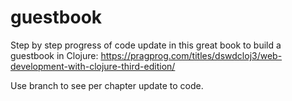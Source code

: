 # guestbook

Step by step progress of code update in this great book to build a guestbook in Clojure:
https://pragprog.com/titles/dswdcloj3/web-development-with-clojure-third-edition/

Use branch to see per chapter update to code.
